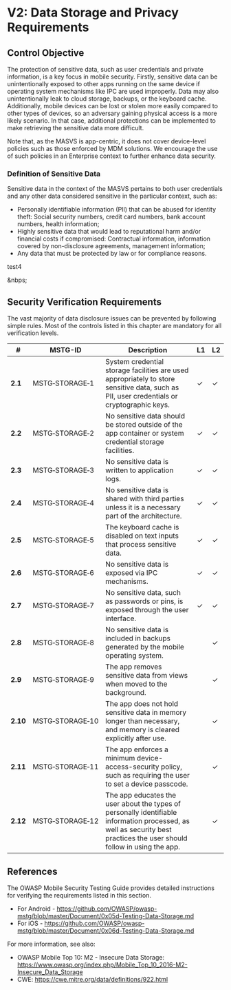# V2: Data Storage and Privacy Requirements

## Control Objective

The protection of sensitive data, such as user credentials and private information, is a key focus in mobile security. Firstly, sensitive data can be unintentionally exposed to other apps running on the same device if operating system mechanisms like IPC are used improperly. Data may also unintentionally leak to cloud storage, backups, or the keyboard cache. Additionally, mobile devices can be lost or stolen more easily compared to other types of devices, so an adversary gaining physical access is a more likely scenario. In that case, additional protections can be implemented to make retrieving the sensitive data more difficult.

Note that, as the MASVS is app-centric, it does not cover device-level policies such as those enforced by MDM solutions. We encourage the use of such policies in an Enterprise context to further enhance data security.

### Definition of Sensitive Data

Sensitive data in the context of the MASVS pertains to both user credentials and any other data considered sensitive in the particular context, such as:

- Personally identifiable information (PII) that can be abused for identity theft:  Social security numbers, credit card numbers, bank account numbers, health information;
- Highly sensitive data that would lead to reputational harm and/or financial costs if compromised: Contractual information, information covered by non-disclosure agreements, management information;
- Any data that must be protected by law or for compliance reasons.

test4 

<div style="page-break-after: always;">
    &nbps;
</div>

## Security Verification Requirements

The vast majority of data disclosure issues can be prevented by following simple rules. Most of the controls listed in this chapter are mandatory for all verification levels.

| # | MSTG-ID | Description | L1 | L2 |
| --- | --- | --- | --- | --- |
| **2.1** | MSTG‑STORAGE‑1 | System credential storage facilities are used appropriately to store sensitive data, such as PII, user credentials or cryptographic keys. | ✓ | ✓ |
| **2.2** | MSTG‑STORAGE‑2 | No sensitive data should be stored outside of the app container or system credential storage facilities. | ✓ | ✓ |
| **2.3** | MSTG‑STORAGE‑3 | No sensitive data is written to application logs. | ✓ | ✓ |
| **2.4** | MSTG‑STORAGE‑4 | No sensitive data is shared with third parties unless it is a necessary part of the architecture. | ✓ | ✓ |
| **2.5** | MSTG‑STORAGE‑5 | The keyboard cache is disabled on text inputs that process sensitive data. | ✓ | ✓ |
| **2.6** | MSTG‑STORAGE‑6 | No sensitive data is exposed via IPC mechanisms. | ✓ | ✓ |
| **2.7** | MSTG‑STORAGE‑7 | No sensitive data, such as passwords or pins, is exposed through the user interface. | ✓ | ✓ |
| **2.8** | MSTG‑STORAGE‑8 | No sensitive data is included in backups generated by the mobile operating system. |   | ✓ |
| **2.9** | MSTG‑STORAGE‑9 | The app removes sensitive data from views when moved to the background. |  | ✓ |
| **2.10** | MSTG‑STORAGE‑10 | The app does not hold sensitive data in memory longer than necessary, and memory is cleared explicitly after use. |  | ✓ |
| **2.11** | MSTG‑STORAGE‑11 | The app enforces a minimum device-access-security policy, such as requiring the user to set a device passcode. |  | ✓ |
| **2.12** | MSTG‑STORAGE‑12 | The app educates the user about the types of personally identifiable information processed, as well as security best practices the user should follow in using the app. |  | ✓ |

<div style="page-break-after: always;"></div>

## References

The OWASP Mobile Security Testing Guide provides detailed instructions for verifying the requirements listed in this section.

- For Android - <https://github.com/OWASP/owasp-mstg/blob/master/Document/0x05d-Testing-Data-Storage.md>
- For iOS - <https://github.com/OWASP/owasp-mstg/blob/master/Document/0x06d-Testing-Data-Storage.md>

For more information, see also:

- OWASP Mobile Top 10: M2 - Insecure Data Storage: <https://www.owasp.org/index.php/Mobile_Top_10_2016-M2-Insecure_Data_Storage>
- CWE: <https://cwe.mitre.org/data/definitions/922.html>
